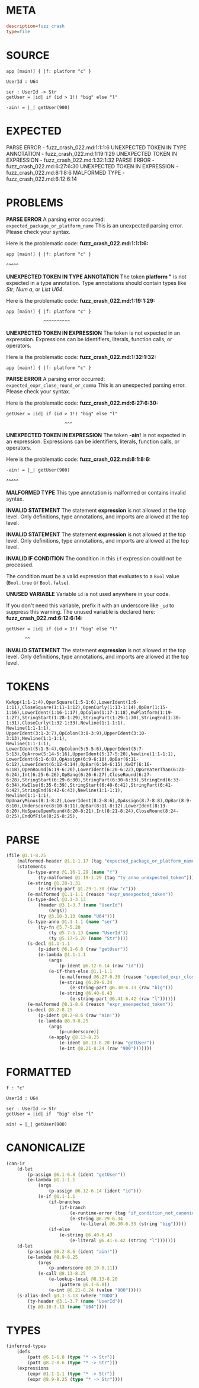 # META
~~~ini
description=fuzz crash
type=file
~~~
# SOURCE
~~~roc
app [main!] { |f: platform "c" }

UserId : U64

ser : UserId -> Str
getUser = |id| if (id > 1!) "big" else "l"

-ain! = |_| getUser(900)
~~~
# EXPECTED
PARSE ERROR - fuzz_crash_022.md:1:1:1:6
UNEXPECTED TOKEN IN TYPE ANNOTATION - fuzz_crash_022.md:1:19:1:29
UNEXPECTED TOKEN IN EXPRESSION - fuzz_crash_022.md:1:32:1:32
PARSE ERROR - fuzz_crash_022.md:6:27:6:30
UNEXPECTED TOKEN IN EXPRESSION - fuzz_crash_022.md:8:1:8:6
MALFORMED TYPE - fuzz_crash_022.md:6:12:6:14
# PROBLEMS
**PARSE ERROR**
A parsing error occurred: `expected_package_or_platform_name`
This is an unexpected parsing error. Please check your syntax.

Here is the problematic code:
**fuzz_crash_022.md:1:1:1:6:**
```roc
app [main!] { |f: platform "c" }
```
^^^^^


**UNEXPECTED TOKEN IN TYPE ANNOTATION**
The token **platform "** is not expected in a type annotation.
Type annotations should contain types like _Str_, _Num a_, or _List U64_.

Here is the problematic code:
**fuzz_crash_022.md:1:19:1:29:**
```roc
app [main!] { |f: platform "c" }
```
                  ^^^^^^^^^^


**UNEXPECTED TOKEN IN EXPRESSION**
The token  is not expected in an expression.
Expressions can be identifiers, literals, function calls, or operators.

Here is the problematic code:
**fuzz_crash_022.md:1:32:1:32:**
```roc
app [main!] { |f: platform "c" }
```
                               


**PARSE ERROR**
A parsing error occurred: `expected_expr_close_round_or_comma`
This is an unexpected parsing error. Please check your syntax.

Here is the problematic code:
**fuzz_crash_022.md:6:27:6:30:**
```roc
getUser = |id| if (id > 1!) "big" else "l"
```
                          ^^^


**UNEXPECTED TOKEN IN EXPRESSION**
The token **-ain!** is not expected in an expression.
Expressions can be identifiers, literals, function calls, or operators.

Here is the problematic code:
**fuzz_crash_022.md:8:1:8:6:**
```roc
-ain! = |_| getUser(900)
```
^^^^^


**MALFORMED TYPE**
This type annotation is malformed or contains invalid syntax.

**INVALID STATEMENT**
The statement **expression** is not allowed at the top level.
Only definitions, type annotations, and imports are allowed at the top level.

**INVALID STATEMENT**
The statement **expression** is not allowed at the top level.
Only definitions, type annotations, and imports are allowed at the top level.

**INVALID IF CONDITION**
The condition in this `if` expression could not be processed.

The condition must be a valid expression that evaluates to a `Bool` value (`Bool.true` or `Bool.false`).

**UNUSED VARIABLE**
Variable ``id`` is not used anywhere in your code.

If you don't need this variable, prefix it with an underscore like `_id` to suppress this warning.
The unused variable is declared here:
**fuzz_crash_022.md:6:12:6:14:**
```roc
getUser = |id| if (id > 1!) "big" else "l"
```
           ^^


**INVALID STATEMENT**
The statement **expression** is not allowed at the top level.
Only definitions, type annotations, and imports are allowed at the top level.

# TOKENS
~~~zig
KwApp(1:1-1:4),OpenSquare(1:5-1:6),LowerIdent(1:6-1:11),CloseSquare(1:11-1:12),OpenCurly(1:13-1:14),OpBar(1:15-1:16),LowerIdent(1:16-1:17),OpColon(1:17-1:18),KwPlatform(1:19-1:27),StringStart(1:28-1:29),StringPart(1:29-1:30),StringEnd(1:30-1:31),CloseCurly(1:32-1:33),Newline(1:1-1:1),
Newline(1:1-1:1),
UpperIdent(3:1-3:7),OpColon(3:8-3:9),UpperIdent(3:10-3:13),Newline(1:1-1:1),
Newline(1:1-1:1),
LowerIdent(5:1-5:4),OpColon(5:5-5:6),UpperIdent(5:7-5:13),OpArrow(5:14-5:16),UpperIdent(5:17-5:20),Newline(1:1-1:1),
LowerIdent(6:1-6:8),OpAssign(6:9-6:10),OpBar(6:11-6:12),LowerIdent(6:12-6:14),OpBar(6:14-6:15),KwIf(6:16-6:18),OpenRound(6:19-6:20),LowerIdent(6:20-6:22),OpGreaterThan(6:23-6:24),Int(6:25-6:26),OpBang(6:26-6:27),CloseRound(6:27-6:28),StringStart(6:29-6:30),StringPart(6:30-6:33),StringEnd(6:33-6:34),KwElse(6:35-6:39),StringStart(6:40-6:41),StringPart(6:41-6:42),StringEnd(6:42-6:43),Newline(1:1-1:1),
Newline(1:1-1:1),
OpUnaryMinus(8:1-8:2),LowerIdent(8:2-8:6),OpAssign(8:7-8:8),OpBar(8:9-8:10),Underscore(8:10-8:11),OpBar(8:11-8:12),LowerIdent(8:13-8:20),NoSpaceOpenRound(8:20-8:21),Int(8:21-8:24),CloseRound(8:24-8:25),EndOfFile(8:25-8:25),
~~~
# PARSE
~~~clojure
(file @1.1-8.25
	(malformed-header @1.1-1.17 (tag "expected_package_or_platform_name"))
	(statements
		(s-type-anno @1.16-1.29 (name "f")
			(ty-malformed @1.19-1.29 (tag "ty_anno_unexpected_token")))
		(e-string @1.28-1.31
			(e-string-part @1.29-1.30 (raw "c")))
		(e-malformed @1.1-1.1 (reason "expr_unexpected_token"))
		(s-type-decl @3.1-3.13
			(header @3.1-3.7 (name "UserId")
				(args))
			(ty @3.10-3.13 (name "U64")))
		(s-type-anno @1.1-1.1 (name "ser")
			(ty-fn @5.7-5.20
				(ty @5.7-5.13 (name "UserId"))
				(ty @5.17-5.20 (name "Str"))))
		(s-decl @1.1-1.1
			(p-ident @6.1-6.8 (raw "getUser"))
			(e-lambda @1.1-1.1
				(args
					(p-ident @6.12-6.14 (raw "id")))
				(e-if-then-else @1.1-1.1
					(e-malformed @6.27-6.30 (reason "expected_expr_close_round_or_comma"))
					(e-string @6.29-6.34
						(e-string-part @6.30-6.33 (raw "big")))
					(e-string @6.40-6.43
						(e-string-part @6.41-6.42 (raw "l"))))))
		(e-malformed @8.1-8.6 (reason "expr_unexpected_token"))
		(s-decl @8.2-8.25
			(p-ident @8.2-8.6 (raw "ain!"))
			(e-lambda @8.9-8.25
				(args
					(p-underscore))
				(e-apply @8.13-8.25
					(e-ident @8.13-8.20 (raw "getUser"))
					(e-int @8.21-8.24 (raw "900")))))))
~~~
# FORMATTED
~~~roc
f : "c"

UserId : U64

ser : UserId -> Str
getUser = |id| if  "big" else "l"

ain! = |_| getUser(900)
~~~
# CANONICALIZE
~~~clojure
(can-ir
	(d-let
		(p-assign @6.1-6.8 (ident "getUser"))
		(e-lambda @1.1-1.1
			(args
				(p-assign @6.12-6.14 (ident "id")))
			(e-if @1.1-1.1
				(if-branches
					(if-branch
						(e-runtime-error (tag "if_condition_not_canonicalized"))
						(e-string @6.29-6.34
							(e-literal @6.30-6.33 (string "big")))))
				(if-else
					(e-string @6.40-6.43
						(e-literal @6.41-6.42 (string "l")))))))
	(d-let
		(p-assign @8.2-8.6 (ident "ain!"))
		(e-lambda @8.9-8.25
			(args
				(p-underscore @8.10-8.11))
			(e-call @8.13-8.25
				(e-lookup-local @8.13-8.20
					(pattern @6.1-6.8))
				(e-int @8.21-8.24 (value "900")))))
	(s-alias-decl @3.1-3.13 (where "TODO")
		(ty-header @3.1-3.7 (name "UserId"))
		(ty @3.10-3.13 (name "U64"))))
~~~
# TYPES
~~~clojure
(inferred-types
	(defs
		(patt @6.1-6.8 (type "* -> Str"))
		(patt @8.2-8.6 (type "* -> Str")))
	(expressions
		(expr @1.1-1.1 (type "* -> Str"))
		(expr @8.9-8.25 (type "* -> Str"))))
~~~
